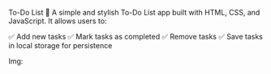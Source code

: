 To-Do List 📝
A simple and stylish To-Do List app built with HTML, CSS, and JavaScript. It allows users to:

✅ Add new tasks
✅ Mark tasks as completed
✅ Remove tasks
✅ Save tasks in local storage for persistence


Img: